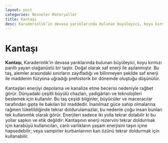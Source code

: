 ```yaml
---
layout: post
categories: Nesneler Materyaller
title: Kantaşı
desc: Karaderinlik’in devasa yarıklarında bulunan büyüleyici, koyu kırmızı parıltı yayan olağanüstü bir taştır. Doğal olarak saf enerji ile aşılanmıştır.
---
```


# Kantaşı
**Kantaşı**, Karaderinlik’in devasa yarıklarında bulunan büyüleyici, koyu kırmızı parıltı yayan olağanüstü bir taştır. Doğal olarak saf enerji ile aşılanmıştır. Bu taş, alemler arasındaki sınırların zayıfladığı ve bilinmeyen şekilde saf enerji ile maddenin füzyona uğradığı prehistorik bir dönemde oluştuğu düşünülür.

Kantaşları enerjiyi depolama ve kanalize etme becerisi nedeniyle rağbet görür. Dünyadaki çeşitli büyülü chazları, yadigârları ve teknolojileri beslemek için kullanılır. Bu taş çeşidi bilginler, büyücüler ve maceracılar tarafından gıpta ile bakılan bir maddedir. İnanılmaz güce sahip olmalarına rağmen tüketildiğinde tekrar doldurulamazlar, bu nedenle çoğu insan bunları tek kullanımlık olarak görür. Enerjileri sadece iki yolla tekrar dolabilir ki bu yollar sapkın ve etik değildir: Kantaşının enerji rezervini tekrar doldurmak için karabüyü kullanıcıları, canlı varlıkların yaşam enerjisini taşın içine hapsedebilir; veya vampirler kurbanlarının kan özünü tekrar doldurmak için kullanabilir.